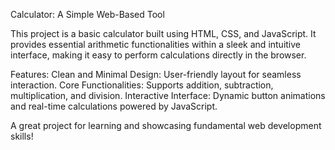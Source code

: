 Calculator: A Simple Web-Based Tool

This project is a basic calculator built using HTML, CSS, and JavaScript. It provides essential arithmetic functionalities within a sleek and intuitive interface, making it easy to perform calculations directly in the browser.

Features:
Clean and Minimal Design: User-friendly layout for seamless interaction.
Core Functionalities: Supports addition, subtraction, multiplication, and division.
Interactive Interface: Dynamic button animations and real-time calculations powered by JavaScript.

A great project for learning and showcasing fundamental web development skills!
